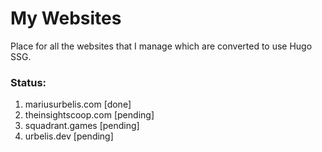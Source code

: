 # My Websites
Place for all the websites that I manage which are converted to use Hugo SSG.

### Status:
1. mariusurbelis.com [done]
1. theinsightscoop.com [pending]
1. squadrant.games [pending]
1. urbelis.dev [pending]
